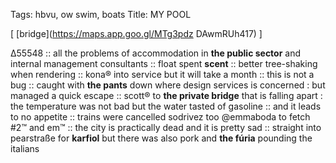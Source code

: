 Tags: hbvu, ow swim, boats
Title: MY POOL
  
[ [bridge](https://maps.app.goo.gl/MTg3pdz DAwmRUh417) ]

∆55548 :: all the problems of accommodation in **the public sector** and internal management consultants :: float spent **scent** :: better tree-shaking when rendering :: kona® into service but it will take a month :: this is not a bug :: caught with **the pants** down where design services is concerned : but managed a quick escape :: scott® to **the private bridge** that is falling apart : the temperature was not bad but the water tasted of gasoline :: and it leads to no appetite :: trains were cancelled sodrivez too @emmaboda to fetch #2™ and em™ :: the city is practically dead and it is pretty sad :: straight into pearstraße for **karfiol** but there was also pork and **the fúria** pounding the italians  
